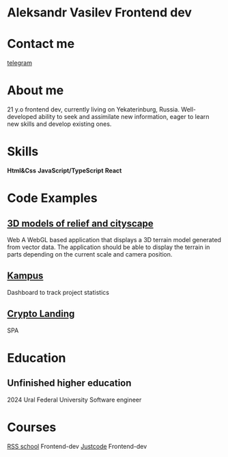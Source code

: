 # Aleksandr Vasilev Frontend dev

# Contact me
[telegram](https://t.me/aleksandrvasilevv)

# About me
21 y.o frontend dev, currently living on Yekaterinburg, Russia. Well-developed ability to seek and assimilate new information, eager to learn new skills and develop existing ones.

# Skills
**Html&Css**
**JavaScript/TypeScript**
**React**

# Code Examples
##  [3D models of relief and cityscape](https://github.com/c00b3r/Project-3D-models-of-relief-and-cityscape)
Web A WebGL based application that displays a 3D terrain model generated from vector data. The application should be able to display the terrain in parts depending on the current scale and camera position.
## [Kampus](http://cumpus.000.pe/?i=1)
Dashboard to track project statistics
## [Crypto Landing](http://testovoe.42web.io/)
SPA

# Education 
## Unfinished higher education
2024 Ural Federal University 
Software engineer

# Courses
[RSS school](https://rs.school/) Frontend-dev
[Justcode](https://github.com/c00b3r/justcode) Frontend-dev
